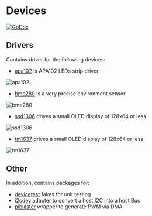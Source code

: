 # Devices

[![GoDoc](https://godoc.org/github.com/maruel/dlibox/go/pio/devices?status.svg)](https://godoc.org/github.com/maruel/dlibox/go/pio/devices)


## Drivers

Contains driver for the following devices:

* [apa102](apa102) is APA102 LEDs strip driver

![apa102](https://raw.githubusercontent.com/wiki/maruel/dlibox/apa102.jpg)

* [bme280](bme280) is a very precise environment sensor

![bme280](https://raw.githubusercontent.com/wiki/maruel/dlibox/bme280.jpg)

* [ssd1306](ssd1306) drives a small OLED display of 128x64 or less

![ssd1306](https://raw.githubusercontent.com/wiki/maruel/dlibox/ssd1306.jpg)

* [tm1637](ssd1306) drives a small OLED display of 128x64 or less

![tm1637](https://raw.githubusercontent.com/wiki/maruel/dlibox/tm1637.jpg)


## Other

In addition, contains packages for:

* [devicetest](devicetest) fakes for unit testing
* [i2cdev](i2cdev) adapter to convert a host.I2C into a host.Bus
* [piblaster](piblaster) wrapper to generate PWM via DMA
